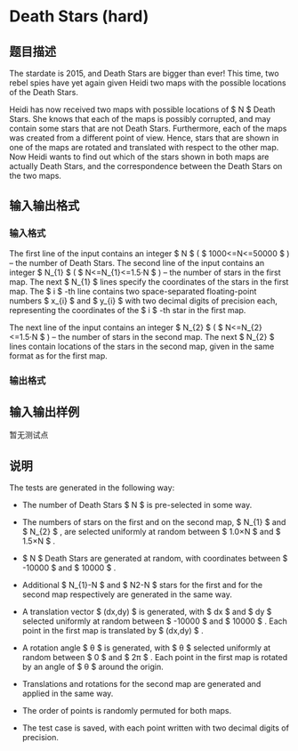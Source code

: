 # Death Stars (hard)

## 题目描述

The stardate is 2015, and Death Stars are bigger than ever! This time, two rebel spies have yet again given Heidi two maps with the possible locations of the Death Stars.

Heidi has now received two maps with possible locations of $ N $ Death Stars. She knows that each of the maps is possibly corrupted, and may contain some stars that are not Death Stars. Furthermore, each of the maps was created from a different point of view. Hence, stars that are shown in one of the maps are rotated and translated with respect to the other map. Now Heidi wants to find out which of the stars shown in both maps are actually Death Stars, and the correspondence between the Death Stars on the two maps.

## 输入输出格式

### 输入格式

The first line of the input contains an integer $ N $ ( $ 1000<=N<=50000 $ ) – the number of Death Stars. The second line of the input contains an integer $ N_{1} $ ( $ N<=N_{1}<=1.5·N $ ) – the number of stars in the first map. The next $ N_{1} $ lines specify the coordinates of the stars in the first map. The $ i $ -th line contains two space-separated floating-point numbers $ x_{i} $ and $ y_{i} $ with two decimal digits of precision each, representing the coordinates of the $ i $ -th star in the first map.

The next line of the input contains an integer $ N_{2} $ ( $ N<=N_{2}<=1.5·N $ ) – the number of stars in the second map. The next $ N_{2} $ lines contain locations of the stars in the second map, given in the same format as for the first map.

### 输出格式

## 输入输出样例

暂无测试点

## 说明

The tests are generated in the following way:

- The number of Death Stars $ N $ is pre-selected in some way.

- The numbers of stars on the first and on the second map, $ N_{1} $ and $ N_{2} $ , are selected uniformly at random between $ 1.0×N $ and $ 1.5×N $ .

- $ N $ Death Stars are generated at random, with coordinates between $ -10000 $ and $ 10000 $ .

- Additional $ N_{1}-N $ and $ N2-N $ stars for the first and for the second map respectively are generated in the same way.

- A translation vector $ (dx,dy) $ is generated, with $ dx $ and $ dy $ selected uniformly at random between $ -10000 $ and $ 10000 $ . Each point in the first map is translated by $ (dx,dy) $ .

- A rotation angle $ θ $ is generated, with $ θ $ selected uniformly at random between $ 0 $ and $ 2π $ . Each point in the first map is rotated by an angle of $ θ $ around the origin.

- Translations and rotations for the second map are generated and applied in the same way.

- The order of points is randomly permuted for both maps.

- The test case is saved, with each point written with two decimal digits of precision.

